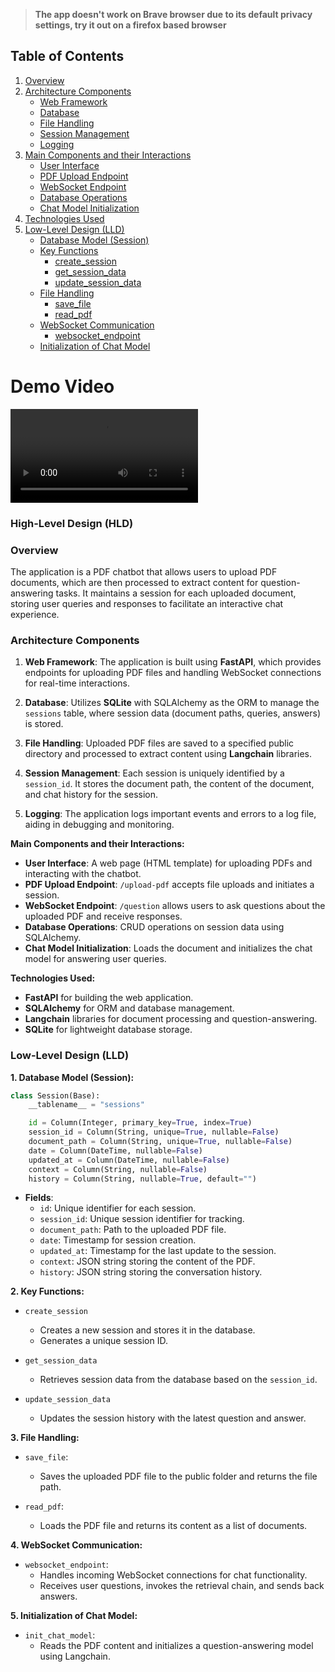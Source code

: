 > **The app doesn't work on Brave browser due to its default privacy settings, try it out on a firefox based browser**

## Table of Contents
1. [Overview](#overview)
2. [Architecture Components](#architecture-components)
   - [Web Framework](#web-framework)
   - [Database](#database)
   - [File Handling](#file-handling)
   - [Session Management](#session-management)
   - [Logging](#logging)
3. [Main Components and their Interactions](#main-components-and-their-interactions)
   - [User Interface](#user-interface)
   - [PDF Upload Endpoint](#pdf-upload-endpoint)
   - [WebSocket Endpoint](#websocket-endpoint)
   - [Database Operations](#database-operations)
   - [Chat Model Initialization](#chat-model-initialization)
4. [Technologies Used](#technologies-used)
5. [Low-Level Design (LLD)](#low-level-design-lld)
   - [Database Model (Session)](#database-model-session)
   - [Key Functions](#key-functions)
     - [create_session](#create_session)
     - [get_session_data](#get_session_data)
     - [update_session_data](#update_session_data)
   - [File Handling](#file-handling)
     - [save_file](#save_file)
     - [read_pdf](#read_pdf)
   - [WebSocket Communication](#websocket-communication)
     - [websocket_endpoint](#websocket_endpoint)
   - [Initialization of Chat Model](#initialization-of-chat-model)

# Demo Video

![Demo Video](./assets/demo-video.mp4)

### High-Level Design (HLD)

### Overview
The application is a PDF chatbot that allows users to upload PDF documents, which are then processed to extract content for question-answering tasks. It maintains a session for each uploaded document, storing user queries and responses to facilitate an interactive chat experience.

### Architecture Components
1. **Web Framework**: The application is built using **FastAPI**, which provides endpoints for uploading PDF files and handling WebSocket connections for real-time interactions.

2. **Database**: Utilizes **SQLite** with SQLAlchemy as the ORM to manage the `sessions` table, where session data (document paths, queries, answers) is stored.

3. **File Handling**: Uploaded PDF files are saved to a specified public directory and processed to extract content using **Langchain** libraries.

4. **Session Management**: Each session is uniquely identified by a `session_id`. It stores the document path, the content of the document, and chat history for the session.

5. **Logging**: The application logs important events and errors to a log file, aiding in debugging and monitoring.

**Main Components and their Interactions:**
- **User Interface**: A web page (HTML template) for uploading PDFs and interacting with the chatbot.
- **PDF Upload Endpoint**: `/upload-pdf` accepts file uploads and initiates a session.
- **WebSocket Endpoint**: `/question` allows users to ask questions about the uploaded PDF and receive responses.
- **Database Operations**: CRUD operations on session data using SQLAlchemy.
- **Chat Model Initialization**: Loads the document and initializes the chat model for answering user queries.

**Technologies Used:**
- **FastAPI** for building the web application.
- **SQLAlchemy** for ORM and database management.
- **Langchain** libraries for document processing and question-answering.
- **SQLite** for lightweight database storage.

### Low-Level Design (LLD)

**1. Database Model (Session):**
```python
class Session(Base):
    __tablename__ = "sessions"

    id = Column(Integer, primary_key=True, index=True)
    session_id = Column(String, unique=True, nullable=False)
    document_path = Column(String, unique=True, nullable=False)
    date = Column(DateTime, nullable=False)
    updated_at = Column(DateTime, nullable=False)
    context = Column(String, nullable=False)
    history = Column(String, nullable=True, default="")
```
- **Fields**:
  - `id`: Unique identifier for each session.
  - `session_id`: Unique session identifier for tracking.
  - `document_path`: Path to the uploaded PDF file.
  - `date`: Timestamp for session creation.
  - `updated_at`: Timestamp for the last update to the session.
  - `context`: JSON string storing the content of the PDF.
  - `history`: JSON string storing the conversation history.

**2. Key Functions:**
- `create_session`
  - Creates a new session and stores it in the database.
  - Generates a unique session ID.

- `get_session_data`
  - Retrieves session data from the database based on the `session_id`.

- `update_session_data`
  - Updates the session history with the latest question and answer.

**3. File Handling:**
- `save_file`:
  - Saves the uploaded PDF file to the public folder and returns the file path.

- `read_pdf`:
  - Loads the PDF file and returns its content as a list of documents.

**4. WebSocket Communication:**
- `websocket_endpoint`:
  - Handles incoming WebSocket connections for chat functionality.
  - Receives user questions, invokes the retrieval chain, and sends back answers.

**5. Initialization of Chat Model:**
- `init_chat_model`:
  - Reads the PDF content and initializes a question-answering model using Langchain.
